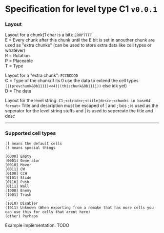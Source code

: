 # Specification for level type C1 `v0.0.1`

### Layout
Layout for a chunk(1 char is a bit): `ERRPTTTT`<br>
E = Every chunk after this chunk until the E bit is set in anouther chunk are used as "extra chunks" (can be used to store extra data like cell types or whatever)<br>
R = Rotation<br>
P = Placeable<br>
T = Type<br>

Layout for a "extra chunk": `ECCDDDDD`<br>
C = Type of the chunk(if its 0 use the data to extend the cell types `(((prevchunk&0b1111)<<4)|(thischunk&0b1111))` else idk yet)<br>
D = The data<br>

Layout for the level string: `C1;<stride>;<title|desc>;<chunks in base64 format>`
Title and description must be escaped of | and ; bcs ; is used as the seperator for the level string stuffs and | is used to sepereate the title and desc

---
###  Supported cell types
```
[] means the default cells
() means special things

[0000] Empty
[0001] Generator
[0010] Mover
[0011] CW
[0100] CCW
[0101] Slide
[0110] Push
[0111] Wall
[1000] Enemy
[1001] Trash

(1010) Disabler
(1011) Unknown (When exporting from a remake that has more cells you can use this for cells that arent here)
(other) Perhaps
```

Example implementation: TODO
